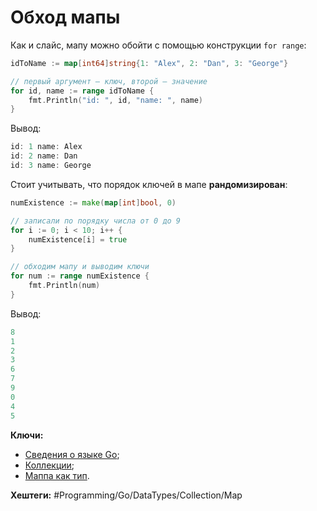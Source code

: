 
# Обход мапы

Как и слайс, мапу можно обойти с помощью конструкции `for range`:

```go
idToName := map[int64]string{1: "Alex", 2: "Dan", 3: "George"}

// первый аргумент — ключ, второй — значение
for id, name := range idToName {
	fmt.Println("id: ", id, "name: ", name)
}
```

Вывод:

```go
id: 1 name: Alex
id: 2 name: Dan
id: 3 name: George
```

Стоит учитывать, что порядок ключей в мапе **рандомизирован**:

```go
numExistence := make(map[int]bool, 0)

// записали по порядку числа от 0 до 9
for i := 0; i < 10; i++ {
	numExistence[i] = true
}

// обходим мапу и выводим ключи
for num := range numExistence {
	fmt.Println(num)
}
```

Вывод:

```go
8
1
2
3
6
7
9
0
4
5
```

**Ключи:**
- [Сведения о языке Go](GO);
- [Коллекции](Go-collection-types);
- [Маппа как тип](Go-map-type).

**Хештеги:** #Programming/Go/DataTypes/Collection/Map